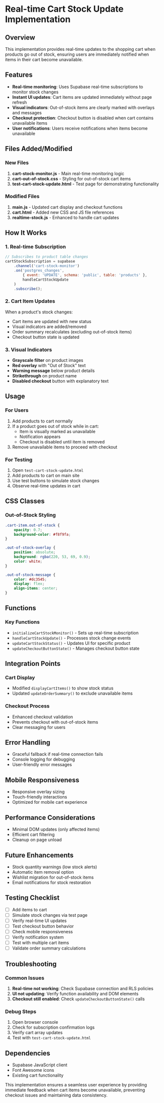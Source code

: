 # Real-time Cart Stock Update Implementation

## Overview
This implementation provides real-time updates to the shopping cart when products go out of stock, ensuring users are immediately notified when items in their cart become unavailable.

## Features
- **Real-time monitoring**: Uses Supabase real-time subscriptions to monitor stock changes
- **Instant UI updates**: Cart items are updated immediately without page refresh
- **Visual indicators**: Out-of-stock items are clearly marked with overlays and messages
- **Checkout protection**: Checkout button is disabled when cart contains unavailable items
- **User notifications**: Users receive notifications when items become unavailable

## Files Added/Modified

### New Files
1. **cart-stock-monitor.js** - Main real-time monitoring logic
2. **cart-out-of-stock.css** - Styling for out-of-stock cart items
3. **test-cart-stock-update.html** - Test page for demonstrating functionality

### Modified Files
1. **main.js** - Updated cart display and checkout functions
2. **cart.html** - Added new CSS and JS file references
3. **realtime-stock.js** - Enhanced to handle cart updates

## How It Works

### 1. Real-time Subscription
```javascript
// Subscribes to product table changes
cartStockSubscription = supabase
    .channel('cart-stock-monitor')
    .on('postgres_changes', 
        { event: 'UPDATE', schema: 'public', table: 'products' },
        handleCartStockUpdate
    )
    .subscribe();
```

### 2. Cart Item Updates
When a product's stock changes:
- Cart items are updated with new status
- Visual indicators are added/removed
- Order summary recalculates (excluding out-of-stock items)
- Checkout button state is updated

### 3. Visual Indicators
- **Grayscale filter** on product images
- **Red overlay** with "Out of Stock" text
- **Warning message** below product details
- **Strikethrough** on product name
- **Disabled checkout** button with explanatory text

## Usage

### For Users
1. Add products to cart normally
2. If a product goes out of stock while in cart:
   - Item is visually marked as unavailable
   - Notification appears
   - Checkout is disabled until item is removed
3. Remove unavailable items to proceed with checkout

### For Testing
1. Open `test-cart-stock-update.html`
2. Add products to cart on main site
3. Use test buttons to simulate stock changes
4. Observe real-time updates in cart

## CSS Classes

### Out-of-Stock Styling
```css
.cart-item.out-of-stock {
    opacity: 0.7;
    background-color: #f8f9fa;
}

.out-of-stock-overlay {
    position: absolute;
    background: rgba(220, 53, 69, 0.9);
    color: white;
}

.out-of-stock-message {
    color: #dc3545;
    display: flex;
    align-items: center;
}
```

## Functions

### Key Functions
- `initializeCartStockMonitor()` - Sets up real-time subscription
- `handleCartStockUpdate()` - Processes stock change events
- `updateCartStockStatus()` - Updates UI for specific product
- `updateCheckoutButtonState()` - Manages checkout button state

## Integration Points

### Cart Display
- Modified `displayCartItems()` to show stock status
- Updated `updateOrderSummary()` to exclude unavailable items

### Checkout Process
- Enhanced checkout validation
- Prevents checkout with out-of-stock items
- Clear messaging for users

## Error Handling
- Graceful fallback if real-time connection fails
- Console logging for debugging
- User-friendly error messages

## Mobile Responsiveness
- Responsive overlay sizing
- Touch-friendly interactions
- Optimized for mobile cart experience

## Performance Considerations
- Minimal DOM updates (only affected items)
- Efficient cart filtering
- Cleanup on page unload

## Future Enhancements
- Stock quantity warnings (low stock alerts)
- Automatic item removal option
- Wishlist migration for out-of-stock items
- Email notifications for stock restoration

## Testing Checklist
- [ ] Add items to cart
- [ ] Simulate stock changes via test page
- [ ] Verify real-time UI updates
- [ ] Test checkout button behavior
- [ ] Check mobile responsiveness
- [ ] Verify notification system
- [ ] Test with multiple cart items
- [ ] Validate order summary calculations

## Troubleshooting

### Common Issues
1. **Real-time not working**: Check Supabase connection and RLS policies
2. **UI not updating**: Verify function availability and DOM elements
3. **Checkout still enabled**: Check `updateCheckoutButtonState()` calls

### Debug Steps
1. Open browser console
2. Check for subscription confirmation logs
3. Verify cart array updates
4. Test with `test-cart-stock-update.html`

## Dependencies
- Supabase JavaScript client
- Font Awesome icons
- Existing cart functionality

This implementation ensures a seamless user experience by providing immediate feedback when cart items become unavailable, preventing checkout issues and maintaining data consistency.